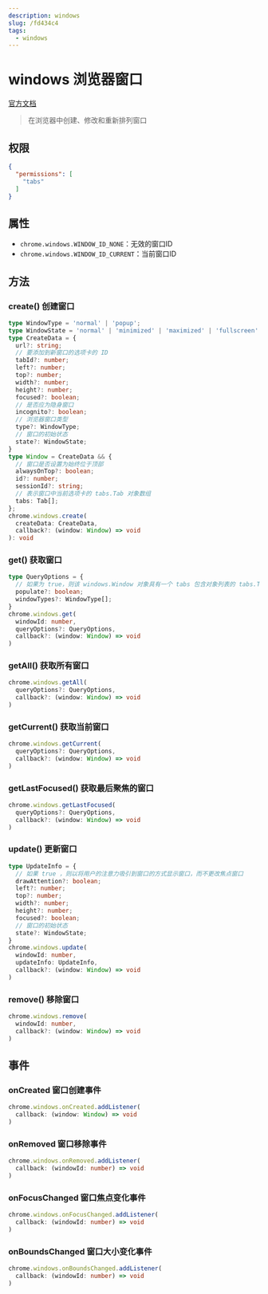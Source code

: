 ```yaml
---
description: windows
slug: /fd434c4
tags: 
  - windows
---
```

# windows 浏览器窗口

[官方文档](https://developer.chrome.com/docs/extensions/reference/api/windows)

> 在浏览器中创建、修改和重新排列窗口

## 权限
  
```json
{
  "permissions": [
    "tabs"
  ]
}
```

## 属性

- `chrome.windows.WINDOW_ID_NONE`：无效的窗口ID
- `chrome.windows.WINDOW_ID_CURRENT`：当前窗口ID

## 方法

### create() 创建窗口

```ts
type WindowType = 'normal' | 'popup';
type WindowState = 'normal' | 'minimized' | 'maximized' | 'fullscreen' | 'docked';
type CreateData = {
  url?: string;
  // 要添加到新窗口的选项卡的 ID
  tabId?: number;
  left?: number;
  top?: number;
  width?: number;
  height?: number;
  focused?: boolean;
  // 是否应为隐身窗口
  incognito?: boolean;
  // 浏览器窗口类型
  type?: WindowType;
  // 窗口的初始状态
  state?: WindowState;
}
type Window = CreateData && {
  // 窗口是否设置为始终位于顶部
  alwaysOnTop?: boolean;
  id?: number;
  sessionId?: string;
  // 表示窗口中当前选项卡的 tabs.Tab 对象数组
  tabs: Tab[];
};
chrome.windows.create(
  createData: CreateData,
  callback?: (window: Window) => void
): void
```

### get() 获取窗口

```ts
type QueryOptions = {
  // 如果为 true，则该 windows.Window 对象具有一个 tabs 包含对象列表的 tabs.Tab 属性
  populate?: boolean;
  windowTypes?: WindowType[];
}
chrome.windows.get(
  windowId: number, 
  queryOptions?: QueryOptions,
  callback?: (window: Window) => void
)
```

### getAll() 获取所有窗口

```ts
chrome.windows.getAll(
  queryOptions?: QueryOptions,
  callback?: (window: Window) => void
)
```

### getCurrent() 获取当前窗口

```ts
chrome.windows.getCurrent(
  queryOptions?: QueryOptions,
  callback?: (window: Window) => void
)
```

### getLastFocused() 获取最后聚焦的窗口

```ts
chrome.windows.getLastFocused(
  queryOptions?: QueryOptions,
  callback?: (window: Window) => void
)
```

### update() 更新窗口

```ts
type UpdateInfo = {
  // 如果 true ，则以将用户的注意力吸引到窗口的方式显示窗口，而不更改焦点窗口
  drawAttention?: boolean;
  left?: number;
  top?: number;
  width?: number;
  height?: number;
  focused?: boolean;
  // 窗口的初始状态
  state?: WindowState;
}
chrome.windows.update(
  windowId: number,
  updateInfo: UpdateInfo,
  callback?: (window: Window) => void
)
```

### remove() 移除窗口

```ts
chrome.windows.remove(
  windowId: number,
  callback?: (window: Window) => void
)
```

## 事件

### onCreated 窗口创建事件

```ts
chrome.windows.onCreated.addListener(
  callback: (window: Window) => void
)
```

### onRemoved 窗口移除事件

```ts
chrome.windows.onRemoved.addListener(
  callback: (windowId: number) => void
)
```

### onFocusChanged 窗口焦点变化事件

```ts
chrome.windows.onFocusChanged.addListener(
  callback: (windowId: number) => void
)
```

### onBoundsChanged 窗口大小变化事件

```ts
chrome.windows.onBoundsChanged.addListener(
  callback: (windowId: number) => void
)
```
